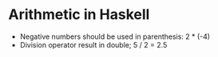 # Arithmetic in Haskell

- Negative numbers should be used in parenthesis: 2 * (-4)
- Division operator result in double; 5 / 2 = 2.5
